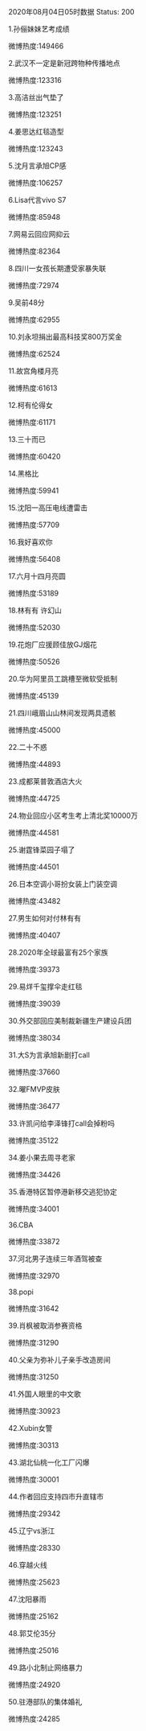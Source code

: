 2020年08月04日05时数据
Status: 200

1.孙俪妹妹艺考成绩

微博热度:149466

2.武汉不一定是新冠跨物种传播地点

微博热度:123316

3.高洁丝出气垫了

微博热度:123251

4.姜思达红毯造型

微博热度:123243

5.沈月言承旭CP感

微博热度:106257

6.Lisa代言vivo S7

微博热度:85948

7.网易云回应网抑云

微博热度:82364

8.四川一女孩长期遭受家暴失联

微博热度:72974

9.吴前48分

微博热度:62955

10.刘永坦捐出最高科技奖800万奖金

微博热度:62524

11.故宫角楼月亮

微博热度:61613

12.柯有伦得女

微博热度:61171

13.三十而已

微博热度:60420

14.黑格比

微博热度:59941

15.沈阳一高压电线遭雷击

微博热度:57709

16.我好喜欢你

微博热度:56408

17.六月十四月亮圆

微博热度:53189

18.林有有 许幻山

微博热度:52030

19.花炮厂应援顾佳放GJ烟花

微博热度:50526

20.华为阿里员工跳槽至微软受抵制

微博热度:45139

21.四川峨眉山山林间发现两具遗骸

微博热度:45000

22.二十不惑

微博热度:44893

23.成都莱普敦酒店大火

微博热度:44725

24.物业回应小区考生考上清北奖10000万

微博热度:44581

25.谢霆锋菜园子塌了

微博热度:44501

26.日本空调小哥扮女装上门装空调

微博热度:43482

27.男生如何对付林有有

微博热度:40407

28.2020年全球最富有25个家族

微博热度:39373

29.易烊千玺撑伞走红毯

微博热度:39039

30.外交部回应美制裁新疆生产建设兵团

微博热度:38034

31.大S为言承旭新剧打call

微博热度:37660

32.曜FMVP皮肤

微博热度:36477

33.许凯问给李泽锋打call会掉粉吗

微博热度:35122

34.姜小果去周寻老家

微博热度:34426

35.香港特区暂停港新移交逃犯协定

微博热度:34001

36.CBA

微博热度:33872

37.河北男子连续三年酒驾被查

微博热度:32970

38.popi

微博热度:31642

39.肖枫被取消参赛资格

微博热度:31290

40.父亲为弥补儿子亲手改造房间

微博热度:31250

41.外国人眼里的中文歌

微博热度:30923

42.Xubin女警

微博热度:30313

43.湖北仙桃一化工厂闪爆

微博热度:30001

44.作者回应支持四市升直辖市

微博热度:29342

45.辽宁vs浙江

微博热度:28330

46.穿越火线

微博热度:25623

47.沈阳暴雨

微博热度:25162

48.郭艾伦35分

微博热度:25016

49.路小北制止网络暴力

微博热度:24920

50.驻港部队的集体婚礼

微博热度:24285

